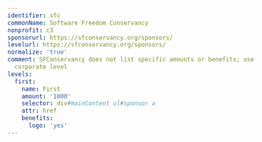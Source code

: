 ```yaml
---
identifier: sfc
commonName: Software Freedom Conservancy
nonprofit: c3
sponsorurl: https://sfconservancy.org/sponsors/
levelurl: https://sfconservancy.org/sponsors/
normalize: 'true'
comment: SFConservancy does not list specific amounts or benefits; use 1K as a default
  corporate level
levels:
  first:
    name: First
    amount: '1000'
    selector: div#mainContent ul#sponsor a
    attr: href
    benefits:
      logo: 'yes'
---
```

